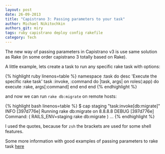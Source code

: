 ```yaml
---
layout: post
date: 26-09-2013
title: "Capistrano 3: Passing parameters to your task"
author: Michael Nikitochkin
authors_git: miry
tags: ruby capistrano deploy config rakefile
category: Tech
---
```


The new way of passing parameters in Capistrano v3 is use same solution as Rake (in some order capistrano 3 totally based on Rake).

A little example, lets create a task to run any specific rake task with options:

{% highlight ruby linenos=table %}
namespace :task do
  desc 'Execute the specific rake task'
  task :invoke, :command do |task, args|
    on roles(:app) do
      execute :rake, args[:command]
    end
  end
end
{% endhighlight %}

and now we can run `rake db:migrate` on remote hosts:

{% highlight bash linenos=table %}
$ cap staging "task:invoke[db:migrate]"
INFO [397d776e] Running rake db:migrate on 8.8.8.8
DEBUG [397d776e] Command: ( RAILS_ENV=staging rake db:migrate )
...
{% endhighlight %}

I used the quotes, because for `zsh` the brackets are used for some shell features.

Some more information with good examples of passing parameters to rake task [here](http://viget.com/extend/protip-passing-parameters-to-your-rake-tasks)
